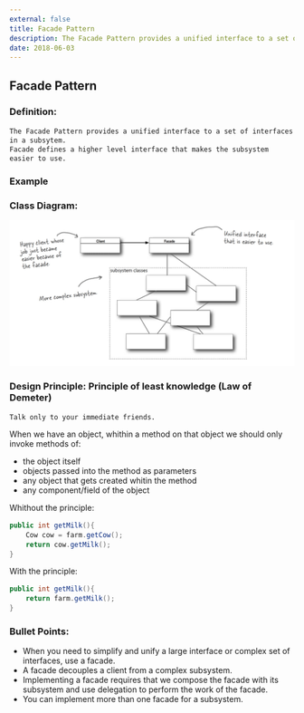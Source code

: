 ```yaml
---
external: false
title: Facade Pattern
description: The Facade Pattern provides a unified interface to a set of interfaces in a subsytems
date: 2018-06-03
---
```


## Facade Pattern

### Definition:

```
The Facade Pattern provides a unified interface to a set of interfaces in a subsytem.
Facade defines a higher level interface that makes the subsystem easier to use.
```

### Example

### Class Diagram:

![alt text](https://github.com/VanausloosThomas/PersonalDevelopment/blob/master/knowledge/DesignPatterns/FacadeClassDiagram.jpeg "Class Diagram")

### Design Principle: Principle of least knowledge (Law of Demeter)

```
Talk only to your immediate friends.
```

When we have an object, whithin a method on that object we should only invoke methods of:

- the object itself
- objects passed into the method as parameters
- any object that gets created whitin the method
- any component/field of the object

Whithout the principle:

```java
public int getMilk(){
	Cow cow = farm.getCow();
	return cow.getMilk();
}
```

With the principle:

```java
public int getMilk(){
	return farm.getMilk();
}
```

### Bullet Points:

- When you need to simplify and unify a large interface or complex set of interfaces, use a
  facade.
- A facade decouples a client from a complex subsystem.
- Implementing a facade requires that we compose the facade with its subsystem and use delegation to perform the work of the facade.
- You can implement more than one facade for a subsystem.
